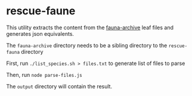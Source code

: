 # rescue-faune

This utility extracts the content from the [fauna-archive]() leaf files and generates json equivalents.

The ```fauna-archive``` directory needs to be a sibling directory to the ```rescue-fauna``` directory

First, run ```./list_species.sh > files.txt``` to generate list of files to parse

Then, run ```node parse-files.js```

The ```output``` directory will contain the result.
